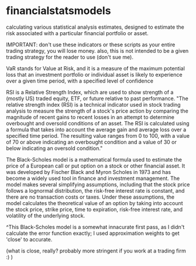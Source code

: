 # financialstatsmodels
calculating various statistical analysis estimates, designed to estimate the risk associated with a particular financial portfolio or asset. 

IMPORTANT: don't use these indicators or these scripts as your entire trading strategy, you will lose money. also, this is not intended to be a given trading strategy for the reader to use (don't sue me).

VaR stands for Value at Risk, and it is a measure of the maximum potential loss that an investment portfolio or individual asset is likely to experience over a given time period, with a specified level of confidence

RSI is a Relative Strength Index, which are used to show strength of a (mostly US) traded equity, ETF, or future relative to past performance. 
"The relative strength index (RSI) is a technical indicator used in stock trading analysis to measure the strength of a stock's price action by comparing the magnitude of recent gains to recent losses in an attempt to determine overbought and oversold conditions of an asset.
The RSI is calculated using a formula that takes into account the average gain and average loss over a specified time period. The resulting value ranges from 0 to 100, with a value of 70 or above indicating an overbought condition and a value of 30 or below indicating an oversold condition."

The Black-Scholes model is a mathematical formula used to estimate the price of a European call or put option on a stock or other financial asset. It was developed by Fischer Black and Myron Scholes in 1973 and has become a widely used tool in finance and investment management.
The model makes several simplifying assumptions, including that the stock price follows a lognormal distribution, the risk-free interest rate is constant, and there are no transaction costs or taxes. Under these assumptions, the model calculates the theoretical value of an option by taking into account the stock price, strike price, time to expiration, risk-free interest rate, and volatility of the underlying stock.

^This Black-Scholes model is a somewhat innacurate first pass, as I didn't calculate the error function exactly; I used approximation weights to get 'close' to accurate.

(what is close, really? probably more stringent if you work at a trading firm :) )
